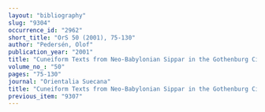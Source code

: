 ```yaml
---
layout: "bibliography"
slug: "9304"
occurrence_id: "2962"
short_title: "OrS 50 (2001), 75-130"
author: "Pedersén, Olof"
publication_year: "2001"
title: "Cuneiform Texts from Neo-Babylonian Sippar in the Gothenburg City Museum"
volume_no_: "50"
pages: "75-130"
journal: "Orientalia Suecana"
title: "Cuneiform Texts from Neo-Babylonian Sippar in the Gothenburg City Museum"
previous_item: "9307"
---
```

